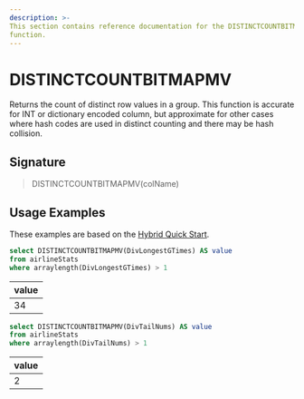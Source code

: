 ```yaml
---
description: >-
This section contains reference documentation for the DISTINCTCOUNTBITMAPMV
function.
---
```


# DISTINCTCOUNTBITMAPMV

Returns the count of distinct row values in a group. This function is accurate for INT or dictionary encoded column, but approximate for other cases where hash codes are used in distinct counting and there may be hash collision.

## Signature

> DISTINCTCOUNTBITMAPMV(colName)

## Usage Examples

These examples are based on the [Hybrid Quick Start](../../basics/getting-started/quick-start.md#hybrid).

```sql
select DISTINCTCOUNTBITMAPMV(DivLongestGTimes) AS value
from airlineStats 
where arraylength(DivLongestGTimes) > 1
```

| value |
| ----- |
| 34    |

```sql
select DISTINCTCOUNTBITMAPMV(DivTailNums) AS value
from airlineStats 
where arraylength(DivTailNums) > 1
```

| value |
| ----- |
| 2     |
